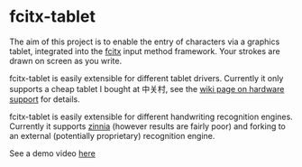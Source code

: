fcitx-tablet
============

The aim of this project is to enable the entry of characters via a graphics tablet, integrated into the [fcitx](https://github.com/fcitx/fcitx/) input method framework. Your strokes are drawn on screen as you write.

fcitx-tablet is easily extensible for different tablet drivers. Currently it only supports a cheap tablet I bought at 中关村, see the [wiki page on hardware support](wiki/Hardware-Support) for details.

fcitx-tablet is easily extensible for different handwriting recognition engines. Currently it supports [zinnia](http://zinnia.sourceforge.net/) (however results are fairly poor) and forking to an external (potentially proprietary) recognition engine.

See a demo video [here](blob/media/tablet-lxbi-demo.m4v)

